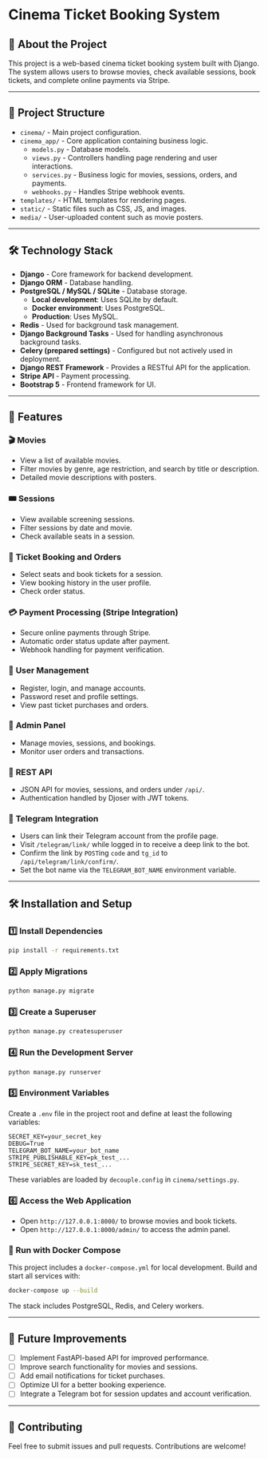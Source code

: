 # Cinema Ticket Booking System

## 📌 About the Project
This project is a web-based cinema ticket booking system built with Django. The system allows users to browse movies, check available sessions, book tickets, and complete online payments via Stripe.

---

## 📂 Project Structure

- `cinema/` - Main project configuration.
- `cinema_app/` - Core application containing business logic.
  - `models.py` - Database models.
  - `views.py` - Controllers handling page rendering and user interactions.
  - `services.py` - Business logic for movies, sessions, orders, and payments.
  - `webhooks.py` - Handles Stripe webhook events.
- `templates/` - HTML templates for rendering pages.
- `static/` - Static files such as CSS, JS, and images.
- `media/` - User-uploaded content such as movie posters.

---

## 🛠️ Technology Stack

- **Django** - Core framework for backend development.
- **Django ORM** - Database handling.
- **PostgreSQL / MySQL / SQLite** - Database storage.
  - **Local development**: Uses SQLite by default.
  - **Docker environment**: Uses PostgreSQL.
  - **Production**: Uses MySQL.
- **Redis** - Used for background task management.
- **Django Background Tasks** - Used for handling asynchronous background tasks.
- **Celery (prepared settings)** - Configured but not actively used in deployment.
- **Django REST Framework** - Provides a RESTful API for the application.
- **Stripe API** - Payment processing.
- **Bootstrap 5** - Frontend framework for UI.

---

## 🚀 Features

### 🎬 **Movies**
- View a list of available movies.
- Filter movies by genre, age restriction, and search by title or description.
- Detailed movie descriptions with posters.

### 🎟 **Sessions**
- View available screening sessions.
- Filter sessions by date and movie.
- Check available seats in a session.

### 🛒 **Ticket Booking and Orders**
- Select seats and book tickets for a session.
- View booking history in the user profile.
- Check order status.

### 💳 **Payment Processing (Stripe Integration)**
- Secure online payments through Stripe.
- Automatic order status update after payment.
- Webhook handling for payment verification.

### 👤 **User Management**
- Register, login, and manage accounts.
- Password reset and profile settings.
- View past ticket purchases and orders.

### 🔧 **Admin Panel**
- Manage movies, sessions, and bookings.
- Monitor user orders and transactions.
### 📡 **REST API**
- JSON API for movies, sessions, and orders under `/api/`.
- Authentication handled by Djoser with JWT tokens.

### 🤖 **Telegram Integration**
- Users can link their Telegram account from the profile page.
- Visit `/telegram/link/` while logged in to receive a deep link to the bot.
- Confirm the link by `POST`ing `code` and `tg_id` to `/api/telegram/link/confirm/`.
- Set the bot name via the `TELEGRAM_BOT_NAME` environment variable.

---

## 🛠️ Installation and Setup

### 1️⃣ Install Dependencies
```bash
pip install -r requirements.txt
```

### 2️⃣ Apply Migrations
```bash
python manage.py migrate
```

### 3️⃣ Create a Superuser
```bash
python manage.py createsuperuser
```

### 4️⃣ Run the Development Server
```bash
python manage.py runserver
```

### 5️⃣ Environment Variables
Create a `.env` file in the project root and define at least the following variables:

```
SECRET_KEY=your_secret_key
DEBUG=True
TELEGRAM_BOT_NAME=your_bot_name
STRIPE_PUBLISHABLE_KEY=pk_test_...
STRIPE_SECRET_KEY=sk_test_...
```
These variables are loaded by `decouple.config` in `cinema/settings.py`.

### 6️⃣ Access the Web Application
- Open `http://127.0.0.1:8000/` to browse movies and book tickets.
- Open `http://127.0.0.1:8000/admin/` to access the admin panel.

### 🚢 Run with Docker Compose
This project includes a `docker-compose.yml` for local development. Build and start all services with:
```bash
docker-compose up --build
```
The stack includes PostgreSQL, Redis, and Celery workers.

---

## 📌 Future Improvements
- [ ] Implement FastAPI-based API for improved performance.
- [ ] Improve search functionality for movies and sessions.
- [ ] Add email notifications for ticket purchases.
- [ ] Optimize UI for a better booking experience.
- [ ] Integrate a Telegram bot for session updates and account verification.

---

## 🤝 Contributing
Feel free to submit issues and pull requests. Contributions are welcome!

